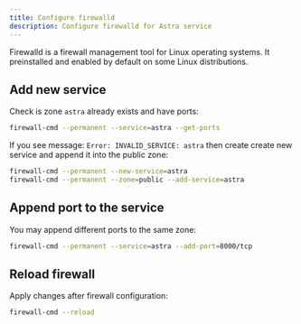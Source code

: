 ```yaml
---
title: Configure firewalld
description: Configure firewalld for Astra service
---
```


Firewalld is a firewall management tool for Linux operating systems.
It preinstalled and enabled by default on some Linux distributions.

## Add new service

Check is zone `astra` already exists and have ports:

```sh
firewall-cmd --permanent --service=astra --get-ports
```

If you see message: `Error: INVALID_SERVICE: astra` then create create new service
and append it into the public zone:

```sh
firewall-cmd --permanent --new-service=astra
firewall-cmd --permanent --zone=public --add-service=astra
```

## Append port to the service

You may append different ports to the same zone:

```sh
firewall-cmd --permanent --service=astra --add-port=8000/tcp
```

## Reload firewall

Apply changes after firewall configuration:

```sh
firewall-cmd --reload
```
